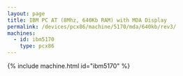 ```yaml
---
layout: page
title: IBM PC AT (8Mhz, 640Kb RAM) with MDA Display
permalink: /devices/pcx86/machine/5170/mda/640kb/rev3/
machines:
  - id: ibm5170
    type: pcx86
---
```


{% include machine.html id="ibm5170" %}
